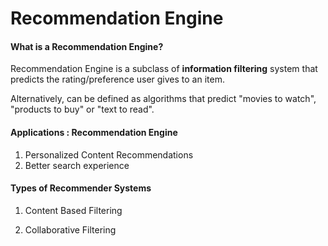 # Recommendation Engine

#### What is a Recommendation Engine?
Recommendation Engine is a subclass of **information filtering** system that predicts the rating/preference user gives to an item.

Alternatively, can be defined as algorithms that predict "movies to watch", "products to buy" or "text to read".

#### Applications : Recommendation Engine

1. Personalized Content Recommendations
2. Better search experience

#### Types of Recommender Systems

1. Content Based Filtering

2. Collaborative Filtering
